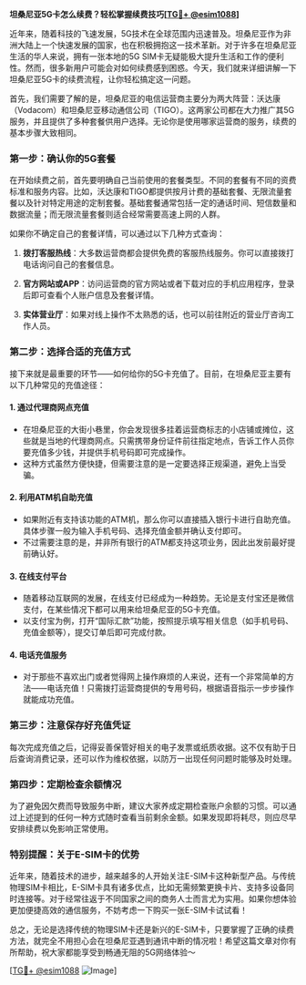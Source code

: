 **坦桑尼亚5G卡怎么续费？轻松掌握续费技巧[[TG💪+ @esim1088](https://t.me/s/esim1088)]**

近年来，随着科技的飞速发展，5G技术在全球范围内迅速普及。坦桑尼亚作为非洲大陆上一个快速发展的国家，也在积极拥抱这一技术革新。对于许多在坦桑尼亚生活的华人来说，拥有一张本地的5G SIM卡无疑能极大提升生活和工作的便利性。然而，很多新用户可能会对如何续费感到困惑。今天，我们就来详细讲解一下坦桑尼亚5G卡的续费流程，让你轻松搞定这一问题。

首先，我们需要了解的是，坦桑尼亚的电信运营商主要分为两大阵营：沃达康（Vodacom）和坦桑尼亚移动通信公司（TIGO）。这两家公司都在大力推广其5G服务，并且提供了多种套餐供用户选择。无论你是使用哪家运营商的服务，续费的基本步骤大致相同。

### **第一步：确认你的5G套餐**

在开始续费之前，首先要明确自己当前使用的套餐类型。不同的套餐有不同的资费标准和服务内容。比如，沃达康和TIGO都提供按月计费的基础套餐、无限流量套餐以及针对特定用途的定制套餐。基础套餐通常包括一定的通话时间、短信数量和数据流量；而无限流量套餐则适合经常需要高速上网的人群。

如果你不确定自己的套餐详情，可以通过以下几种方式查询：

1. **拨打客服热线**：大多数运营商都会提供免费的客服热线服务。你可以直接拨打电话询问自己的套餐信息。
   
2. **官方网站或APP**：访问运营商的官方网站或者下载对应的手机应用程序，登录后即可查看个人账户信息及套餐详情。

3. **实体营业厅**：如果对线上操作不太熟悉的话，也可以前往附近的营业厅咨询工作人员。

### **第二步：选择合适的充值方式**

接下来就是最重要的环节——如何给你的5G卡充值了。目前，在坦桑尼亚主要有以下几种常见的充值途径：

#### 1. **通过代理商网点充值**
   - 在坦桑尼亚的大街小巷里，你会发现很多挂着运营商标志的小店铺或摊位，这些就是当地的代理商网点。只需携带身份证件前往指定地点，告诉工作人员你要充值多少钱，并提供手机号码即可完成操作。
   - 这种方式虽然方便快捷，但需要注意的是一定要选择正规渠道，避免上当受骗。

#### 2. **利用ATM机自助充值**
   - 如果附近有支持该功能的ATM机，那么你可以直接插入银行卡进行自助充值。具体步骤一般为输入手机号码、选择充值金额并确认支付即可。
   - 不过需要注意的是，并非所有银行的ATM都支持这项业务，因此出发前最好提前确认好。

#### 3. **在线支付平台**
   - 随着移动互联网的发展，在线支付已经成为一种趋势。无论是支付宝还是微信支付，在某些情况下都可以用来给坦桑尼亚的5G卡充值。
   - 以支付宝为例，打开“国际汇款”功能，按照提示填写相关信息（如手机号码、充值金额等），提交订单后即可完成付款。

#### 4. **电话充值服务**
   - 对于那些不喜欢出门或者觉得网上操作麻烦的人来说，还有一个非常简单的方法——电话充值！只需拨打运营商提供的专用号码，根据语音指示一步步操作就能成功充值。

### **第三步：注意保存好充值凭证**

每次完成充值之后，记得妥善保管好相关的电子发票或纸质收据。这不仅有助于日后查询消费记录，还可以作为维权依据，以防万一出现任何问题时能够及时处理。

### **第四步：定期检查余额情况**

为了避免因欠费而导致服务中断，建议大家养成定期检查账户余额的习惯。可以通过上述提到的任何一种方式随时查看当前剩余金额。如果发现即将耗尽，则应尽早安排续费以免影响正常使用。

### **特别提醒：关于E-SIM卡的优势**

近年来，随着技术的进步，越来越多的人开始关注E-SIM卡这种新型产品。与传统物理SIM卡相比，E-SIM卡具有诸多优点，比如无需频繁更换卡片、支持多设备同时连接等。对于经常往返于不同国家之间的商务人士而言尤为实用。如果你想体验更加便捷高效的通信服务，不妨考虑一下购买一张E-SIM卡试试看！

总之，无论是选择传统的物理SIM卡还是新兴的E-SIM卡，只要掌握了正确的续费方法，就完全不用担心会在坦桑尼亚遇到通讯中断的情况啦！希望这篇文章对你有所帮助，祝大家都能享受到畅通无阻的5G网络体验～

[[TG💪+ @esim1088](https://t.me/s/esim1088) ![Image](https://i.postimg.cc/4NQfJmqS/Snipaste-2025-05-13-00-14-12.png)]